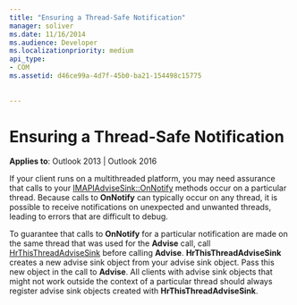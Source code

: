 ```yaml
---
title: "Ensuring a Thread-Safe Notification"
manager: soliver
ms.date: 11/16/2014
ms.audience: Developer
ms.localizationpriority: medium
api_type:
- COM
ms.assetid: d46ce99a-4d7f-45b0-ba21-154498c15775
 
 
---
```


# Ensuring a Thread-Safe Notification

**Applies to**: Outlook 2013 | Outlook 2016
  
If your client runs on a multithreaded platform, you may need assurance that calls to your [IMAPIAdviseSink::OnNotify](imapiadvisesink-onnotify.md) methods occur on a particular thread. Because calls to **OnNotify** can typically occur on any thread, it is possible to receive notifications on unexpected and unwanted threads, leading to errors that are difficult to debug.
  
To guarantee that calls to **OnNotify** for a particular notification are made on the same thread that was used for the **Advise** call, call [HrThisThreadAdviseSink](hrthisthreadadvisesink.md) before calling **Advise**. **HrThisThreadAdviseSink** creates a new advise sink object from your advise sink object. Pass this new object in the call to **Advise**. All clients with advise sink objects that might not work outside the context of a particular thread should always register advise sink objects created with **HrThisThreadAdviseSink**.
